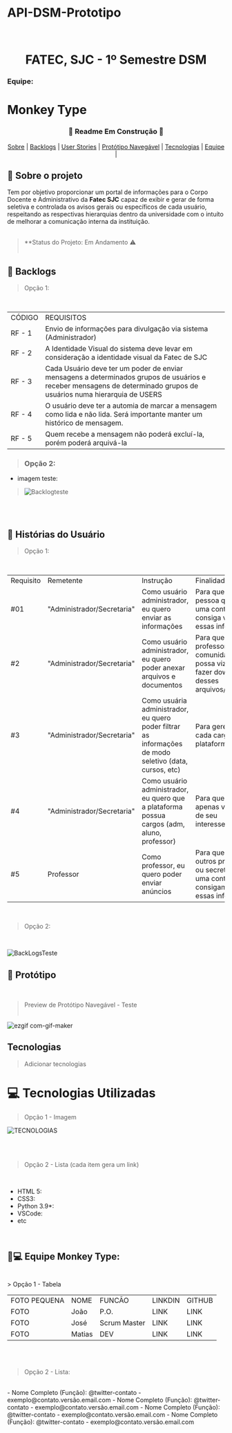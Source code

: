 # API-DSM-Prototipo
<br id="topo">

<h1 align="center"> FATEC, SJC - 1º Semestre DSM</h1>

<h3>Equipe:</h3>
<h1>Monkey Type</h1>

<h3 align="center">🚧 Readme Em Construção 🚧</h3>


<p align="center" style="">
    <a href="#sobre">Sobre</a> | 
    <a href="#backlogs">Backlogs</a> | 
    <a href="#user-stories">User Stories</a> | 
    <a href="#prototipo">Protótipo Navegável</a> | 
    <a href="#tecnologias">Tecnologias</a> | 
    <a href="#equipe">Equipe</a> | 
    
</p>
   
<span id="sobre">

## :bookmark_tabs: Sobre o projeto

Tem por objetivo proporcionar um portal de informações para o Corpo Docente e Administrativo da <b>Fatec SJC</b> capaz de exibir e gerar de forma seletiva e controlada os avisos gerais ou específicos de cada usuário, respeitando as respectivas hierarquias dentro da universidade com o intuíto de melhorar a comunicação interna da instituição.
<br><br>
> **Status do Projeto: Em Andamento :warning:
<br><br>

<span id="backlogs">

## :page_with_curl: Backlogs

> Opção 1:
<br>
<table>
    <tr>
        <td>CÓDIGO</td>
        <td>REQUISITOS</td>
    </tr>
    <tr>
        <td>RF - 1</td>
        <td> Envio de informações para divulgação via sistema (Administrador)</td>
    </tr>
    <tr>
        <td>RF - 2</td>
        <td> A Identidade Visual do sistema deve levar em consideração a identidade visual da Fatec de SJC</td>
    </tr>
    <tr>
        <td>RF - 3</td>
        <td> Cada Usuário deve ter um poder de enviar mensagens a determinados grupos de usuários e receber mensagens de determinado grupos de usuários numa hierarquia de USERS</td>
    </tr>
    <tr>
        <td>RF - 4</td>
        <td> O usuário deve ter a automia de marcar a mensagem como lida e não lida. Será importante manter um histórico de mensagem.</td>
    </tr>
    <tr>
        <td>RF - 5</td>
        <td> Quem recebe a mensagem não poderá excluí-la, porém poderá arquivá-la</td>
    </tr>
</table>

> ### Opção 2:

- imagem teste:

> ![Backlogteste](https://user-images.githubusercontent.com/58151594/132950835-6eeb106b-12b9-4958-afef-065919dba5b7.png)


<span id="user-stories">
<br><br>

## :page_with_curl: Histórias do Usuário
> Opção 1:
<br>
<table>
    <tr>
        <td>Requisito</td>
        <td>Remetente</td>
        <td>Instrução</td>
        <td>Finalidade</td>
    </tr>
    <tr>
        <td>#01</td>
        <td> "Administrador/Secretaria"</td>
        <td> Como usuário administrador, eu quero enviar as informações</td>
        <td>Para que qualquer pessoa que possuam uma conta fatec consiga visualizar essas informações</td>
    </tr>
    <tr>
        <td>#2</td>
        <td>"Administrador/Secretaria"</td>
        <td> Como usuário administrador, eu quero poder anexar arquivos e documentos</td>
        <td>Para que alunos, professores e a comunidade da fatec possa vizualizar e fazer download desses arquivos/documentos</td>
    </tr>
    <tr>
        <td>#3</td>
        <td> "Administrador/Secretaria"</td>
        <td> Como usuária administrador, eu quero poder filtrar as informações de modo seletivo (data, cursos, etc)</td>
        <td>Para gerenciar o que cada cargo envia na plataforma</td>
    </tr>
    <tr>
        <td>#4</td>
        <td>"Administrador/Secretaria"</td>
        <td> Como usuário administrador, eu quero que a plataforma possua cargos (adm, aluno, professor)</td>
        <td>Para que cada cargo apenas veja o que é de seu interesse/autoridade</td>
    </tr>
    <tr>
        <td>#5</td>
        <td>Professor</td>
        <td> Como professor, eu quero poder enviar anúncios</td>
        <td>Para que alunos, outros professores ou secretaria que uma conta fatec consigam visualizar essas informações</td>
    </tr>
</table>

<br>

> Opção 2:
<br>

![BackLogsTeste](https://user-images.githubusercontent.com/58151594/132950627-754812a6-f08b-48e0-b615-9f59aae1170f.png)

<span id="prototipo">

## :movie_camera: Protótipo
<br>

> Preview de Protótipo Navegável - Teste
<br><br>

![ezgif com-gif-maker](https://user-images.githubusercontent.com/58151594/132951486-b8fd293c-1afe-4b3f-a238-0f674d0a1b9c.gif)


<span id="tecnologias">

## Tecnologias

> Adicionar tecnologias

# :computer: Tecnologias Utilizadas

> Opção 1 - Imagem

![TECNOLOGIAS](https://user-images.githubusercontent.com/58151594/132951991-1f14ca07-eb46-4001-848a-8fce66807639.png)

<br><br>

> Opção 2 - Lista (cada item gera um link)
<br>

- HTML 5: 
- CSS3:
- Python 3.9*:
- VSCode: 
- etc
<br>

## :monkey::computer: Equipe Monkey Type:
<br>
> Opção 1 - Tabela

<table>
    <tr>
        <td>FOTO PEQUENA</td>
        <td>NOME</td>
        <td>FUNCÃO</td>
        <td>LINKDIN</td>
        <td>GITHUB</td>
    </tr>
    <tr>
        <td>FOTO</td>
        <td>João</td>
        <td>P.O.</td>
        <td>LINK</td>
        <td>LINK</td>
    </tr>
    <tr>
        <td>FOTO</td>
        <td>José</td>
        <td>Scrum Master</td>
        <td>LINK</td>
        <td>LINK</td>
    </tr>
    <tr>
        <td>FOTO</td>
        <td>Matias</td>
        <td>DEV</td>
        <td>LINK</td>
        <td>LINK</td>
    </tr>
</table>
<br><br>

> Opção 2 - Lista:
<br>
- Nome Completo (Função): @twitter-contato - exemplo@contato.versão.email.com
- Nome Completo (Função): @twitter-contato - exemplo@contato.versão.email.com
- Nome Completo (Função): @twitter-contato - exemplo@contato.versão.email.com
- Nome Completo (Função): @twitter-contato - exemplo@contato.versão.email.com